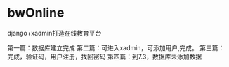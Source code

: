 # bwOnline
django+xadmin打造在线教育平台

第一篇：数据库建立完成
第二篇：可进入xadmin，可添加用户,完成。
第三篇：完成，验证码，用户注册，找回密码
第四篇：到7.3，数据库未添加数据
       